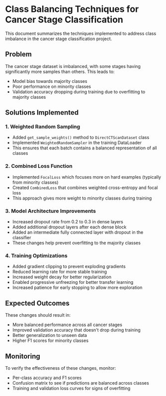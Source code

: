 # Class Balancing Techniques for Cancer Stage Classification

This document summarizes the techniques implemented to address class imbalance in the cancer stage classification project.

## Problem

The cancer stage dataset is imbalanced, with some stages having significantly more samples than others. This leads to:
- Model bias towards majority classes
- Poor performance on minority classes
- Validation accuracy dropping during training due to overfitting to majority classes

## Solutions Implemented

### 1. Weighted Random Sampling

- Added `get_sample_weights()` method to `DirectCTScanDataset` class
- Implemented `WeightedRandomSampler` in the training DataLoader
- This ensures that each batch contains a balanced representation of all classes

### 2. Combined Loss Function

- Implemented `FocalLoss` which focuses more on hard examples (typically from minority classes)
- Created `CombinedLoss` that combines weighted cross-entropy and focal loss
- This approach gives more weight to minority classes during training

### 3. Model Architecture Improvements

- Increased dropout rate from 0.2 to 0.3 in dense layers
- Added additional dropout layers after each dense block
- Added an intermediate fully connected layer with dropout in the classifier
- These changes help prevent overfitting to the majority classes

### 4. Training Optimizations

- Added gradient clipping to prevent exploding gradients
- Reduced learning rate for more stable training
- Increased weight decay for better regularization
- Enabled progressive unfreezing for better transfer learning
- Increased patience for early stopping to allow more exploration

## Expected Outcomes

These changes should result in:
- More balanced performance across all cancer stages
- Improved validation accuracy that doesn't drop during training
- Better generalization to unseen data
- Higher F1 scores for minority classes

## Monitoring

To verify the effectiveness of these changes, monitor:
- Per-class accuracy and F1 scores
- Confusion matrix to see if predictions are balanced across classes
- Training and validation loss curves for signs of overfitting
